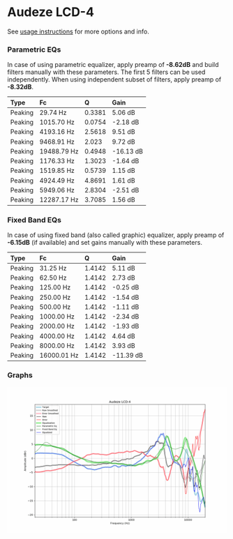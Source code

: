 # Audeze LCD-4
See [usage instructions](https://github.com/jaakkopasanen/AutoEq#usage) for more options and info.

### Parametric EQs
In case of using parametric equalizer, apply preamp of **-8.62dB** and build filters manually
with these parameters. The first 5 filters can be used independently.
When using independent subset of filters, apply preamp of **-8.32dB**.

| Type    | Fc          |      Q | Gain      |
|:--------|:------------|:-------|:----------|
| Peaking | 29.74 Hz    | 0.3381 | 5.06 dB   |
| Peaking | 1015.70 Hz  | 0.0754 | -2.18 dB  |
| Peaking | 4193.16 Hz  | 2.5618 | 9.51 dB   |
| Peaking | 9468.91 Hz  | 2.023  | 9.72 dB   |
| Peaking | 19488.79 Hz | 0.4948 | -16.13 dB |
| Peaking | 1176.33 Hz  | 1.3023 | -1.64 dB  |
| Peaking | 1519.85 Hz  | 0.5739 | 1.15 dB   |
| Peaking | 4924.49 Hz  | 4.8691 | 1.61 dB   |
| Peaking | 5949.06 Hz  | 2.8304 | -2.51 dB  |
| Peaking | 12287.17 Hz | 3.7085 | 1.56 dB   |

### Fixed Band EQs
In case of using fixed band (also called graphic) equalizer, apply preamp of **-6.15dB**
(if available) and set gains manually with these parameters.

| Type    | Fc          |      Q | Gain      |
|:--------|:------------|:-------|:----------|
| Peaking | 31.25 Hz    | 1.4142 | 5.11 dB   |
| Peaking | 62.50 Hz    | 1.4142 | 2.73 dB   |
| Peaking | 125.00 Hz   | 1.4142 | -0.25 dB  |
| Peaking | 250.00 Hz   | 1.4142 | -1.54 dB  |
| Peaking | 500.00 Hz   | 1.4142 | -1.11 dB  |
| Peaking | 1000.00 Hz  | 1.4142 | -2.34 dB  |
| Peaking | 2000.00 Hz  | 1.4142 | -1.93 dB  |
| Peaking | 4000.00 Hz  | 1.4142 | 4.64 dB   |
| Peaking | 8000.00 Hz  | 1.4142 | 3.93 dB   |
| Peaking | 16000.01 Hz | 1.4142 | -11.39 dB |

### Graphs
![](./Audeze%20LCD-4.png)